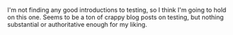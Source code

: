 I'm not finding any good introductions to testing, so I think I'm going to hold on this one. Seems to be a ton of crappy blog posts on testing, but nothing substantial or authoritative enough for my liking.
